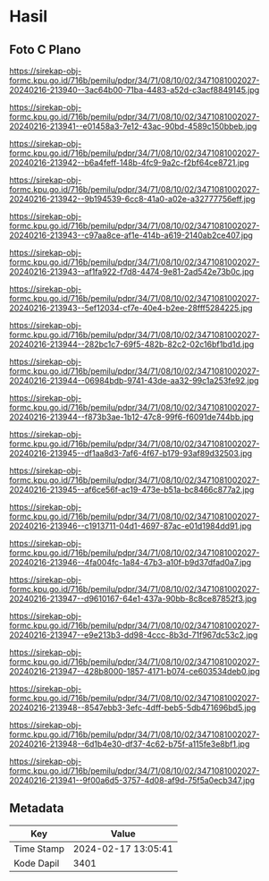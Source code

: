 # Hasil

## Foto C Plano

https://sirekap-obj-formc.kpu.go.id/716b/pemilu/pdpr/34/71/08/10/02/3471081002027-20240216-213940--3ac64b00-71ba-4483-a52d-c3acf8849145.jpg

https://sirekap-obj-formc.kpu.go.id/716b/pemilu/pdpr/34/71/08/10/02/3471081002027-20240216-213941--e01458a3-7e12-43ac-90bd-4589c150bbeb.jpg

https://sirekap-obj-formc.kpu.go.id/716b/pemilu/pdpr/34/71/08/10/02/3471081002027-20240216-213942--b6a4feff-148b-4fc9-9a2c-f2bf64ce8721.jpg

https://sirekap-obj-formc.kpu.go.id/716b/pemilu/pdpr/34/71/08/10/02/3471081002027-20240216-213942--9b194539-6cc8-41a0-a02e-a32777756eff.jpg

https://sirekap-obj-formc.kpu.go.id/716b/pemilu/pdpr/34/71/08/10/02/3471081002027-20240216-213943--c97aa8ce-af1e-414b-a619-2140ab2ce407.jpg

https://sirekap-obj-formc.kpu.go.id/716b/pemilu/pdpr/34/71/08/10/02/3471081002027-20240216-213943--af1fa922-f7d8-4474-9e81-2ad542e73b0c.jpg

https://sirekap-obj-formc.kpu.go.id/716b/pemilu/pdpr/34/71/08/10/02/3471081002027-20240216-213943--5ef12034-cf7e-40e4-b2ee-28fff5284225.jpg

https://sirekap-obj-formc.kpu.go.id/716b/pemilu/pdpr/34/71/08/10/02/3471081002027-20240216-213944--282bc1c7-69f5-482b-82c2-02c16bf1bd1d.jpg

https://sirekap-obj-formc.kpu.go.id/716b/pemilu/pdpr/34/71/08/10/02/3471081002027-20240216-213944--06984bdb-9741-43de-aa32-99c1a253fe92.jpg

https://sirekap-obj-formc.kpu.go.id/716b/pemilu/pdpr/34/71/08/10/02/3471081002027-20240216-213944--f873b3ae-1b12-47c8-99f6-f6091de744bb.jpg

https://sirekap-obj-formc.kpu.go.id/716b/pemilu/pdpr/34/71/08/10/02/3471081002027-20240216-213945--df1aa8d3-7af6-4f67-b179-93af89d32503.jpg

https://sirekap-obj-formc.kpu.go.id/716b/pemilu/pdpr/34/71/08/10/02/3471081002027-20240216-213945--af6ce56f-ac19-473e-b51a-bc8466c877a2.jpg

https://sirekap-obj-formc.kpu.go.id/716b/pemilu/pdpr/34/71/08/10/02/3471081002027-20240216-213946--c1913711-04d1-4697-87ac-e01d1984dd91.jpg

https://sirekap-obj-formc.kpu.go.id/716b/pemilu/pdpr/34/71/08/10/02/3471081002027-20240216-213946--4fa004fc-1a84-47b3-a10f-b9d37dfad0a7.jpg

https://sirekap-obj-formc.kpu.go.id/716b/pemilu/pdpr/34/71/08/10/02/3471081002027-20240216-213947--d9610167-64e1-437a-90bb-8c8ce87852f3.jpg

https://sirekap-obj-formc.kpu.go.id/716b/pemilu/pdpr/34/71/08/10/02/3471081002027-20240216-213947--e9e213b3-dd98-4ccc-8b3d-71f967dc53c2.jpg

https://sirekap-obj-formc.kpu.go.id/716b/pemilu/pdpr/34/71/08/10/02/3471081002027-20240216-213947--428b8000-1857-4171-b074-ce603534deb0.jpg

https://sirekap-obj-formc.kpu.go.id/716b/pemilu/pdpr/34/71/08/10/02/3471081002027-20240216-213948--8547ebb3-3efc-4dff-beb5-5db471696bd5.jpg

https://sirekap-obj-formc.kpu.go.id/716b/pemilu/pdpr/34/71/08/10/02/3471081002027-20240216-213948--6d1b4e30-df37-4c62-b75f-a115fe3e8bf1.jpg

https://sirekap-obj-formc.kpu.go.id/716b/pemilu/pdpr/34/71/08/10/02/3471081002027-20240216-213941--9f00a6d5-3757-4d08-af9d-75f5a0ecb347.jpg


## Metadata

| Key        | Value               |
| ---------- | ------------------- |
| Time Stamp | 2024-02-17 13:05:41 |
| Kode Dapil | 3401                |



